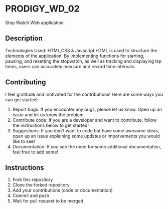 # PRODIGY_WD_02
Stop Watch Web application

## Description
Technologies Used: HTML,CSS & Javscript
HTML is used to structure the elements of the application. 
By implementing functions for starting, pausing, and resetting the stopwatch, as well as tracking and displaying lap times,
users can accurately measure and record time intervals.

## Contributing
I feel gratitude and motivated for the contributions! Here are some ways you can get started:
1. Report bugs: If you encounter any bugs, please let us know. Open up an issue and let us know the problem.
2. Contribute code: If you are a developer and want to contribute, follow the instructions below to get started!
3. Suggestions: If you don't want to code but have some awesome ideas, open up an issue explaining some updates or imporvements you would like to see!
4. Documentation: If you see the need for some additional documentation, feel free to add some!

## Instructions
1. Fork this repository
2. Clone the forked repository
3. Add your contributions (code or documentation)
4. Commit and push
5. Wait for pull request to be merged
